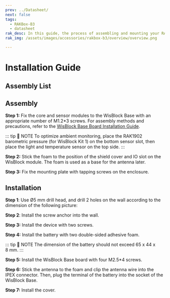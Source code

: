 ```yaml
---
prev: ../Datasheet/
next: false
tags:
  - RAKBox-B3
  - datasheet
rak_desc: In this guide, the process of assembling and mounting your RAKBox-B3 will be shown step by step. Strict adherence to the steps guarantees a secured and durable casing.
rak_img: /assets/images/accessories/rakbox-b3/overview/overview.png

---
```


# Installation Guide

## Assembly List

<rk-img
  src="/assets/images/accessories/rakbox-b3/installation/assembly.png"
  width="70%"
  caption="Assembly list"
/>

## Assembly

**Step 1:** Fix the core and sensor modules to the WisBlock Base with an appropriate number of M1.2*3 screws. For assembly methods and precautions, refer to the [WisBlock Base Board Installation Guide](https://docs.rakwireless.com/Knowledge-Hub/Learn/RAK5005-O-Baseboard-Installation-Guide/).

::: tip 📝 NOTE
To optimize ambient monitoring, place the RAK1902 barometric pressure (for WisBlock Kit 1) on the bottom sensor slot, then place the light and temperature sensor on the top side.
:::

<rk-img
  src="/assets/images/accessories/rakbox-b3/installation/attaching-sensor.png"
  width="40%"
  caption="Assembly - Attaching Sensor"
/>

**Step 2:** Stick the foam to the position of the shield cover and IO slot on the WisBlock module. The foam is used as a base for the antenna later.

<rk-img
  src="/assets/images/accessories/rakbox-b3/installation/attaching-foam.png"
  width="40%"
  caption="Assembly - Attaching Foam for Antenna"
/>

**Step 3:** Fix the mounting plate with tapping screws on the enclosure.

<rk-img
  src="/assets/images/accessories/rakbox-b3/installation/wisblock-box1.png"
  width="40%"
  caption="Assembly - Attaching Screws"
/>


## Installation

**Step 1**: Use Ø5&nbsp;mm drill head, and drill 2 holes on the wall according to the dimension of the following picture:

<rk-img
  src="/assets/images/accessories/rakbox-b3/installation/box-screw-distance.png"
  width="25%"
  caption="2 Drill Holes"
/>

**Step 2**: Install the screw anchor into the wall.

<rk-img
  src="/assets/images/accessories/rakbox-b3/installation/wall-screw.png"
  width="40%"
  caption="Attaching to the Wall"
/>

**Step 3:** Install the device with two screws.

<rk-img
  src="/assets/images/accessories/rakbox-b3/installation/box-screw.png"
  width="40%"
  caption="Installing the Device in the Wall"
/>

**Step 4:** Install the battery with two double-sided adhesive foam.

::: tip 📝 NOTE
The dimension of the battery should not exceed 65 x 44 x 8&nbsp;mm.
:::

<rk-img
  src="/assets/images/accessories/rakbox-b3/installation/battery-install.png"
  width="40%"
  caption="Attaching Battery"
/>

**Step 5:** Install the WisBlock Base board with four M2.5*4 screws.

<rk-img
  src="/assets/images/accessories/rakbox-b3/installation/final-steps-1.png"
  width="40%"
  caption="Fix WisBlock Modules"
/>

**Step 6:** Stick the antenna to the foam and clip the antenna wire into the IPEX connector. Then, plug the terminal of the battery into the socket of the WisBlock Base.

<rk-img
  src="/assets/images/accessories/rakbox-b3/installation/final-steps-2.png"
  width="40%"
  caption="Attach the Antennas"
/>


**Step 7:** Install the cover.

<rk-img
  src="/assets/images/accessories/rakbox-b3/installation/box-cover.png"
  width="50%"
  caption="Install the Cover"
/>
